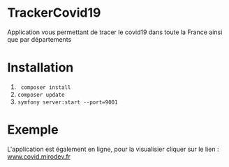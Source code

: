 # TrackerCovid19
Application vous permettant de tracer le covid19 dans toute la France ainsi que par départements

# Installation

1) ``` composer install```
2) ```composer update```
3) ```symfony server:start --port=9001```

# Exemple

L'application est également en ligne, pour la visualisier cliquer sur le lien : www.covid.mirodev.fr
